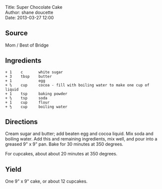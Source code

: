 Title: Super Chocolate Cake  
Author: shane doucette  
Date: 2013-03-27 12:00  


## Source
Mom / Best of Bridge


## Ingredients
~~~~
+ 1    c       white sugar
+ 3    tbsp    butter
+ 1            egg
+ ½    cup     cocoa - fill with boiling water to make one cup of liquid
+ 1    tsp     baking powder
+ ½    tsp     soda
+ 1    cup     flour
+ ½    cup     boiling water
~~~~


## Directions
Cream sugar and butter; add beaten egg and cocoa liquid. Mix soda and boiling water. Add this and remaining ingredients, mix well, and pour into a greased 9" x 9" pan.  Bake for 30 minutes at 350 degrees.

For cupcakes, about about 20 minutes at 350 degrees.


## Yield
One 9" x 9" cake, or about 12 cupcakes.
